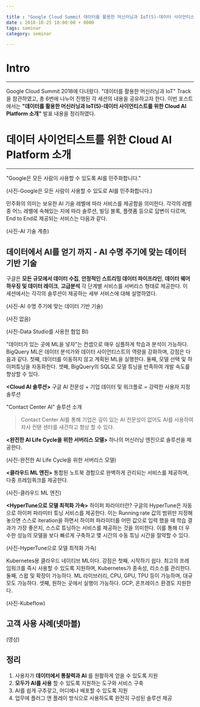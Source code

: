 ```yaml
---

title : "Google Cloud Summit 데이터를 활용한 머신러닝과 IoT(5)-데이터 사이언티스트를 위한 Cloud AI Platform 소개"
date : 2018-10-25 10:00:00 + 0000
tags: seminar
category: seminar

---
```


# Intro
---
Google Cloud Summit 2018에 다녀왔다. "데이터를 활용한 머신러닝과 IoT" Track을 참관하였고, 총 6번에 나누어 진행된 각 세션의 내용을 공유하고자 한다. 이번 포스트에서는 **"데이터를 활용한 머신러닝과 IoT(5)-데이터 사이언티스트를 위한 Cloud AI Platform 소개"** 발표 내용을 정리하였다.


# 데이터 사이언티스트를 위한 Cloud AI Platform 소개
---
"Google은 모든 사람이 사용할 수 있도록 AI를 민주화합니다."

(사진-Google은 모든 사람이 사용할 수 있도로 AI를 민주화합니다.)

민주화의 의미는 보유한 AI 기술 레벨에 따라 서비스를 제공함을 의미한다. 각각의 레벨 중 어느 레벨에 속해있는 지에 따라 솔루션, 빌딩 블록, 플랫폼 등으로 답변이 다르며, End to End로 제공되는 서비스는 다음과 같다.

(사진-AI 기술 계층)

## 데이터에서 AI를 얻기 까지 - AI 수명 주기에 맞는 데이터 기반 기술
구글은 **모든 규모에서 데이터 수집**, **안정적인 스트리밍 데이터 파이프라인**, **데이터 웨어하우징 및 데이터 레이크**, **고급분석** 각 단계별 서비스를 서버리스 형태로 제공한다. 이 세션에서는 각각의 솔루션이 제공하는 세부 서비스에 대해 설명하였다.

(사진-AI 수명 주기에 맞는 데이터 기반 기술)

**<Cloud DataPrep>**

(사진 없음)

**<Data Studio>**

(사진-Data Studio를 사용한 협업 BI)

**<BigQuery ML>**
"데이터가 있는 곳에  ML을 넣자"는 컨셉으로 매우 심플하게 학습과 분석이 가능하다. BigQuery ML은 데이터 분석가와 데이터 사이언티스트의 역량을 강화하며, 강점은 다음과 같다. 첫쨰, 데이터를 이동하지 않고 계획된 ML을 실행한다. 둘째, 모델 선택 및 하이퍼튜닝을 자동화한다. 셋째, BigQuery의 SQL로 모델 튜닝을 반족하여 개발 속도를 향상할 수 있다.

**<Cloud AI 솔루션>**
구글 AI 전문성 + 기업 데이터 및 워크플로 = 강력한 사용자 지정 솔루션

"Contact Center AI" 솔루션 소개
> Contact Center AI를 통해 기업은 깊이 있는 AI 전문성이 없어도 AI를 사용하여 자사 컨탣 센터를 새건하고 향상 할 수 있다.

**<완전한 AI Life Cycle을 위한 서버리스 모델>**
하나의 머신러닝 엔진으로 솔루션을 제공한다.

(사진-완전한 AI Life Cycle을 위한 서버리스 모델)

**<클라우드 ML 엔진>**
통합된 노트북 경험으로 완벽하게 괸리되는 서비스를 제공하며, 다중 프레임쿼크를 제공한다.

(사진-클라우드 ML 엔진)

**<HyperTune으로 모델 최적화 가속>**
하이퍼 파라미터란?
구글의 HyperTune은 자동으로 하이퍼 파라미터 튜닝 서비스를 제공한다. 이는 Running rate 값의 범위만 지정해 놓으면 스스로 iteration을 하면서 하이퍼 파라미터를 어떤 값으로 입력 했을 때 학습 결과가 가장 좋은지, 스스로 튜닝하는 서비스를 제공하는 것을 의미한다. 이를 통해 더 우수한 성능의 모델을 보다 빠르게 구축하고 몇 시간의 수동 튜닝 시간을 절약할 수 있다.

(사진-HyperTune으로 모델 최적화 가속)

**<KubeFlow>**
Kubernetes용 클라우드 네이티브 ML이다. 강점은 첫째, 시작하기 쉽다. 최고의 프레임워크를 즉시 사용할 수 있도록 지원하며, Kubernetes가 종속성, 리소스를 관리한다. 둘째, 스왑 및 확장이 가능하다. ML 라이브러리, CPU, GPU, TPU 등이 가능하며, 대규모도 가능하다. 셋째, 원하는 곳에서 실행이 가능하다. GCP, 온프레이스 환경도 지원한다.

(사진-Kubeflow)

## 고객 사용 사례(넷마블)

(영상)

## 정리
1. 사용자가 **데이터에서 통찰력과 AI** 를 원활하게 얻을 수 있도록 지원
2. **모두가 AI를 사용** 할 수 있도록 지원하는 도구와 서비스 구축
3. AI를 쉽게 구추갛고, 어디에나 배포할 수 있도록 지원
4. 업무에 플러그 앤 플레이 방식으로 사용하도록 완전히 구성된 솔루션 제공
